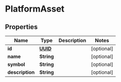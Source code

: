 
# PlatformAsset

## Properties
Name | Type | Description | Notes
------------ | ------------- | ------------- | -------------
**id** | [**UUID**](UUID.md) |  |  [optional]
**name** | **String** |  |  [optional]
**symbol** | **String** |  |  [optional]
**description** | **String** |  |  [optional]



